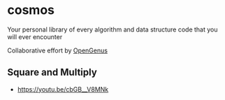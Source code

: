 # cosmos

Your personal library of every algorithm and data structure code that you will ever encounter

Collaborative effort by [OpenGenus](https://github.com/opengenus)

## Square and Multiply

- https://youtu.be/cbGB__V8MNk
